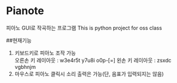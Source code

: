 # **Pianote**
피아노 GUI로 작곡하는 프로그램
This is python project for oss class

##현재기능
1. 키보드키로 피아노 조작 가능  
오른손 키 레이아웃 : w3e4r5t y7u8i o0p-[=]
왼손 키 레이아웃 : zsxdc vgbhnjm
1. 마우스로 피아노 클릭시 소리 출력은 가능(단, 음표가 입력되지는 않음)
